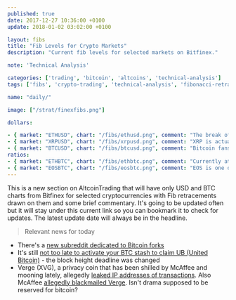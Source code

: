 ```yaml
---
published: true
date: 2017-12-27 10:36:00 +0100
update: 2018-01-02 03:02:00 +0100

layout: fibs
title: "Fib Levels for Crypto Markets"
description: "Current fib levels for selected markets on Bitfinex."

note: 'Technical Analysis'

categories: ['trading', 'bitcoin', 'altcoins', 'technical-analysis']
tags: ['fibs', 'crypto-trading', 'technical-analysis', 'fibonacci-retracement']

name: "daily/"

image: ["/strat/finexfibs.png"]

dollars:

- { market: "ETHUSD", chart: "/fibs/ethusd.png", comment: "The break of the MA (bbands center) was quickly overturned with a convincing double bottom bounce, currently ETHUSD has already broken up through the fib at $783." }
- { market: "XRPUSD", chart: "/fibs/xrpusd.png", comment: "XRP is actually consolidating and not dropping like crazy: that's a good thing. Not a buy though, other than for a scalp." }
- { market: "BTCUSD", chart: "/fibs/btcusd.png", comment: "Bitcoin fans are surely happy the coin is at 13.5 at the moment but it is looking as heavy as yesterday." }
ratios:
- { market: "ETHBTC", chart: "/fibs/ethbtc.png", comment: "Currently attacking the marked peak. Let's see. If broken, next stop is at 0.07 BTC." }
- { market: "EOSBTC", chart: "/fibs/eosbtc.png", comment: "EOS is one of the finex coins that is surging at the moment - against USD and BTC but not against ETH - and also one that is trusted for being potentially more than a fad. Pricewise I'd just like to point out the resistance in the BTC ratio where it's at right now is significant. Not a place to FOMO (even though someone has to if it's to blast through)." }
---
```



This is a new section on AltcoinTrading that will have only USD and BTC charts from Bitfinex for selected cryptocurrencies with Fib retracements drawn on them and some brief commentary. It's going to be updated often but it will stay under this current link so you can bookmark it to check for updates. The latest update date will always be in the headline.

> Relevant news for today

* There's a [new subreddit dedicated to Bitcoin forks](https://www.reddit.com/r/BitcoinScamCoins/)
* It's still [not too late to activate your BTC stash to claim UB (United Bitcoin)](https://forkit.info/united-bitcoin/) - the block height deadline was changed
* Verge (XVG), a privacy coin that has been shilled by McAffee and mooning lately, allegedly [leaked IP addresses of transactions](http://csnews.io/2018/01/01/verge-xvg-privacy-coin-just-thousands-users-ip-addresses-leaked/). Also McAffee [allegedly blackmailed Verge](https://www.finder.com.au/verge-mcafee-blackmail). Isn't drama supposed to be reserved for bitcoin?
